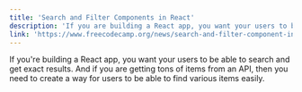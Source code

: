 ```yaml
---
title: 'Search and Filter Components in React'
description: 'If you are building a React app, you want your users to be able to search and get exact results. And if you are getting tons of items from an API, then you need to create a way for users to be able to find various items easily.'
link: 'https://www.freecodecamp.org/news/search-and-filter-component-in-reactjs/'
---
```

If you're building a React app, you want your users to be able to search and get exact results. And if you are getting tons of items from an API, then you need to create a way for users to be able to find various items easily.